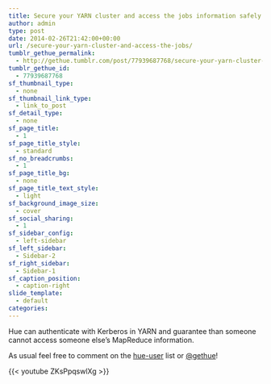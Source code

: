 ```yaml
---
title: Secure your YARN cluster and access the jobs information safely
author: admin
type: post
date: 2014-02-26T21:42:00+00:00
url: /secure-your-yarn-cluster-and-access-the-jobs/
tumblr_gethue_permalink:
  - http://gethue.tumblr.com/post/77939687768/secure-your-yarn-cluster-and-access-the-jobs
tumblr_gethue_id:
  - 77939687768
sf_thumbnail_type:
  - none
sf_thumbnail_link_type:
  - link_to_post
sf_detail_type:
  - none
sf_page_title:
  - 1
sf_page_title_style:
  - standard
sf_no_breadcrumbs:
  - 1
sf_page_title_bg:
  - none
sf_page_title_text_style:
  - light
sf_background_image_size:
  - cover
sf_social_sharing:
  - 1
sf_sidebar_config:
  - left-sidebar
sf_left_sidebar:
  - Sidebar-2
sf_right_sidebar:
  - Sidebar-1
sf_caption_position:
  - caption-right
slide_template:
  - default
categories:
---
```


<p id="docs-internal-guid-7ca70170-7024-010f-4ab7-0cefc838920c">
  Hue can authenticate with Kerberos in YARN and guarantee than someone cannot access someone else’s MapReduce information.
</p>

<span id="docs-internal-guid-7ca70170-7024-1355-fdd6-a0994c9c8805">As usual feel free to comment on the </span>[hue-user][1] list or [@gethue][2]!

{{< youtube ZKsPpqswlXg >}}

[1]: http://groups.google.com/a/cloudera.org/group/hue-user
[2]: https://twitter.com/gethue

